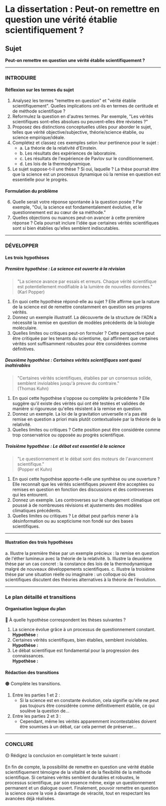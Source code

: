 # La dissertation : Peut-on remettre en question une vérité établie scientifiquement ?

## Sujet
**Peut-on remettre en question une vérité établie scientifiquement ?**

---

### INTRODUIRE

#### Réflexion sur les termes du sujet

1. Analysez les termes "remettre en question" et "vérité établie scientifiquement". Quelles implications ont-ils en termes de certitude et de méthode scientifique ?
2. Reformulez la question en d'autres termes. Par exemple, "Les vérités scientifiques sont-elles absolues ou peuvent-elles être révisées ?"
3. Proposez des distinctions conceptuelles utiles pour aborder le sujet, telles que vérité objective/subjective, théorie/science établie, ou science empirique/idéale.
4. Complétez et classez ces exemples selon leur pertinence pour le sujet :
   - a. La théorie de la relativité d'Einstein.
   - b. Les résultats des expériences de laboratoire.
   - c. Les résultats de l'expérience de Pavlov sur le conditionnement.
   - d. Les lois de la thermodynamique.
5. Le sujet suppose-t-il une thèse ? Si oui, laquelle ? La thèse pourrait être que la science est un processus dynamique où la remise en question est essentielle pour le progrès.

#### Formulation du problème

6. Quelle serait votre réponse spontanée à la question posée ? Par exemple, "Oui, la science est fondamentalement évolutive, et le questionnement est au cœur de sa méthode."
7. Quelles objections ou nuances peut-on avancer à cette première réponse ? Cela pourrait inclure l'idée que certaines vérités scientifiques sont si bien établies qu'elles semblent indiscutables.

---

### DÉVELOPPER

#### Les trois hypothèses

##### Première hypothèse : La science est ouverte à la révision

> "La science avance par essais et erreurs. Chaque vérité scientifique est potentiellement modifiable à la lumière de nouvelles données."  
> (Karl Popper)

1. En quoi cette hypothèse répond-elle au sujet ? Elle affirme que la nature de la science est de remettre constamment en question ses propres vérités.
2. Donnez un exemple illustratif. La découverte de la structure de l'ADN a nécessité la remise en question de modèles précédents de la biologie moléculaire.
3. Quelles limites ou critiques peut-on formuler ? Cette perspective peut être critiquée par les tenants du scientisme, qui affirment que certaines vérités sont suffisamment robustes pour être considérées comme définitives.

##### Deuxième hypothèse : Certaines vérités scientifiques sont quasi inaltérables

> "Certaines vérités scientifiques, établies par un consensus solide, semblent inviolables jusqu'à preuve du contraire."  
> (Thomas Kuhn)

1. En quoi cette hypothèse s'oppose ou complète la précédente ? Elle suggère qu'il existe des vérités qui ont été testées et validées de manière si rigoureuse qu'elles résistent à la remise en question.
2. Donnez un exemple. La loi de la gravitation universelle n'a pas été remise en question a priori mais plutôt contextualisée par la théorie de la relativité.
3. Quelles limites ou critiques ? Cette position peut être considérée comme trop conservatrice ou opposée au progrès scientifique.

##### Troisième hypothèse : Le débat est essentiel à la science

> "Le questionnement et le débat sont des moteurs de l'avancement scientifique."  
> (Popper et Kuhn)

1. En quoi cette hypothèse apporte-t-elle une synthèse ou une ouverture ? Elle reconnaît que les vérités scientifiques peuvent être acceptées ou remises en question en fonction des discussions et des controverses qui les entourent.
2. Donnez un exemple. Les controverses sur le changement climatique ont poussé à de nombreuses révisions et ajustements des modèles climatiques précédents.
3. Quelles limites ou critiques ? Le débat peut parfois mener à la désinformation ou au scepticisme non fondé sur des bases scientifiques.

---

#### Illustration des trois hypothèses

a. Illustre la première thèse par un exemple précieux : la remise en question de l'éther lumineux avec la théorie de la relativité.
b. Illustre la deuxième thèse par un cas concret : la constance des lois de la thermodynamique malgré de nouveaux développements scientifiques.
c. Illustre la troisième thèse par une situation réelle ou imaginaire : un colloque où des scientifiques discutent des théories alternatives à la théorie de l'évolution.

---

### Le plan détaillé et transitions

#### Organisation logique du plan

🔴 À quelle hypothèse correspondent les thèses suivantes ?

1. La science évolue grâce à un processus de questionnement constant.  
   **Hypothèse :** 
2. Certaines vérités scientifiques, bien établies, semblent inviolables.  
   **Hypothèse :**
3. Le débat scientifique est fondamental pour la progression des connaissances.  
   **Hypothèse :**

#### Rédaction des transitions

🟠 Complète les transitions.

1. Entre les parties 1 et 2 :  
   - Si la science est en constante évolution, cela signifie qu'elle ne peut pas toujours être considérée comme définitivement établie, ce qui soulève la question de...
2. Entre les parties 2 et 3 :  
   - Cependant, même les vérités apparemment incontestables doivent être soumises à un débat, car cela permet de préserver...

---

### CONCLURE

🟡 Rédigez la conclusion en complétant le texte suivant :

En fin de compte, la possibilité de remettre en question une vérité établie scientifiquement témoigne de la vitalité et de la flexibilité de la méthode scientifique. Si certaines vérités semblent durables et robustes, le processus scientifique, par son essence même, exige un questionnement permanent et un dialogue ouvert. Finalement, pouvoir remettre en question la science ouvre la voie à davantage de véracité, tout en respectant les avancées déjà réalisées.